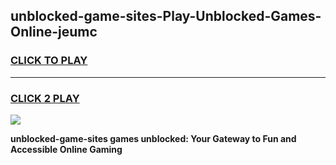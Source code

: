 
## unblocked-game-sites-Play-Unblocked-Games-Online-jeumc
<h3>
<a href="https://premium76.site?title=unblocked-game-sites&ref=25A">CLICK TO PLAY</a></h3>
<hr>

<h3>
<a href="https://premium76.site?title=unblocked-game-sites&ref=25A">CLICK 2 PLAY</a>
  
</h3>

<a href="https://premium76.site?title=unblocked-game-sites&ref=25A"><img src="https://clearcache.store/games.png"></a>


**unblocked-game-sites games unblocked: Your Gateway to Fun and Accessible Online Gaming**
